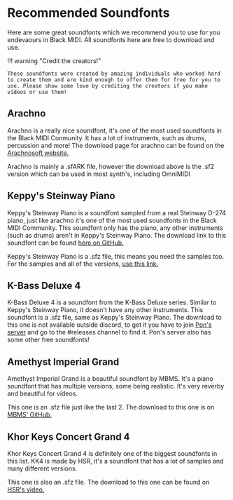 # Recommended Soundfonts

Here are some great soundfonts which we recommend you to use for you endevaours in Black MIDI. All soundfonts here are free to download and use.

!!! warning "Credit the creators!"

    These soundfonts were created by amazing individuals who worked hard to create them and are kind enough to offer them for free for you to use. Please show some love by crediting the creators if you make videos or use them!

## Arachno

Arachno is a really nice soundfont, it's one of the most used soundfonts in the Black MIDI Conmunity.
It has a lot of instruments, such as drums, percussion and more!
The download page for arachno can be found on the [Arachnosoft website.](https://www.arachnosoft.com/main/download.php?id=soundfont-sf2)

Arachno is mainly a .sfARK file, however the download above is the .sf2 version which can be used in most synth's, including OmniMIDI

## Keppy's Steinway Piano

Keppy's Steinway Piano is a soundfont sampled from a real Steinway D-274 piano, just like arachno it's one of the most used soundfonts in the Black MIDI Community.
This soundfont only has the piano, any other instruments (such as drums) aren't in Keppy's Steinway Piano.
The download link to this soundfont can be found [here on GitHub.](https://github.com/rastating/Keppy-Steinway-Piano)

Keppy's Steinway Piano is a .sfz file, this means you need the samples too.
For the samples and all of the versions, [use this link.](https://github.com/rastating/Keppy-Steinway-Piano/archive/refs/tags/6.27.zip)

## K-Bass Deluxe 4

K-Bass Deluxe 4 is a soundfont from the K-Bass Deluxe series. Similar to Keppy's Steinway Piano, it doesn't have any other instruments.
This soundfont is a .sfz file, same as Keppy's Steinway Piano.
The download to this one is not available outside discord, to get it you have to join [Pon's server](https://discord.com/invite/ePRZYuG6zf) and go to the #releases channel to find it. Pon's server also has some other free soundfonts!

## Amethyst Imperial Grand

Amethyst Imperial Grand is a beautiful soundfont by MBMS. It's a piano soundfont that has multiple versions, some being realistic. It's very reverby and beautiful for videos.

This one is an .sfz file just like the last 2.
The download to this one is on [MBMS' GitHub.](https://github.com/MyBlackMIDIScore/AmethystImperialGrand)

## Khor Keys Concert Grand 4

Khor Keys Concert Grand 4 is definitely one of the biggest soundfonts in this list. KK4 is made by HSR, it's a soundfont that has a lot of samples and many different versions.

This one is also an .sfz file.
The download to this one can be found on [HSR's video.](https://youtu.be/-aPpXwZDMsE?si=jzzs5gkO7eIFhvrw)
